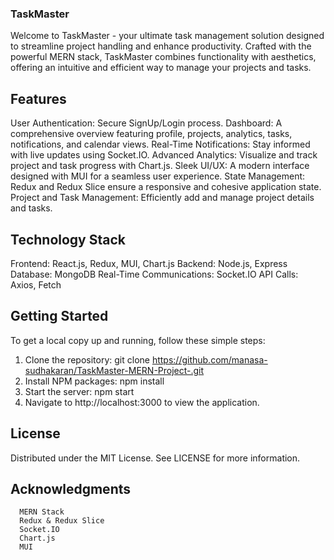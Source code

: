 ### TaskMaster
  Welcome to TaskMaster - your ultimate task management solution designed to streamline project handling and enhance productivity. Crafted with the powerful MERN stack, TaskMaster combines functionality with aesthetics, offering an intuitive and efficient way to manage your projects and tasks.

## Features
  User Authentication: Secure SignUp/Login process.
  Dashboard: A comprehensive overview featuring profile, projects, analytics, tasks, notifications, and calendar views.
  Real-Time Notifications: Stay informed with live updates using Socket.IO.
  Advanced Analytics: Visualize and track project and task progress with Chart.js.
  Sleek UI/UX: A modern interface designed with MUI for a seamless user experience.
  State Management: Redux and Redux Slice ensure a responsive and cohesive application state.
  Project and Task Management: Efficiently add and manage project details and tasks.
  
## Technology Stack
   Frontend: 
      React.js, Redux, MUI, Chart.js
   Backend: 
      Node.js, Express
   Database: 
      MongoDB
   Real-Time Communications: 
      Socket.IO
   API Calls: 
      Axios, Fetch
  
## Getting Started
  To get a local copy up and running, follow these simple steps:

  1. Clone the repository:
               git clone https://github.com/manasa-sudhakaran/TaskMaster-MERN-Project-.git
  2. Install NPM packages:
               npm install
  3. Start the server:
               npm start
  4. Navigate to http://localhost:3000 to view the application.

## License
  Distributed under the MIT License. See LICENSE for more information.

## Acknowledgments
      MERN Stack
      Redux & Redux Slice
      Socket.IO
      Chart.js
      MUI
